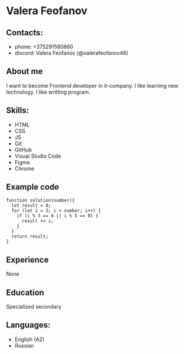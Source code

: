 # Valera Feofanov

## Contacts:
* phone: +375291580860
* discord: Valera Feofanov (@valerafeofanov46)

## About me
I want to become Frontend developer in it-company. I like learning new technology. I like writting program.

## Skills:
* HTML
* CSS
* JS
* Git
* GitHub
* Visual Studio Code
* Figma
* Chrome

## Example code
```
function solution(number){
  let result = 0;
  for (let i = 3; i < number; i++) {
    if (i % 3 == 0 || i % 5 == 0) {
      result += i;
    }
  }
  return result;
}
```

## Experience
None

## Education
Specialized secondary

## Languages:
* English (A2)
* Russian